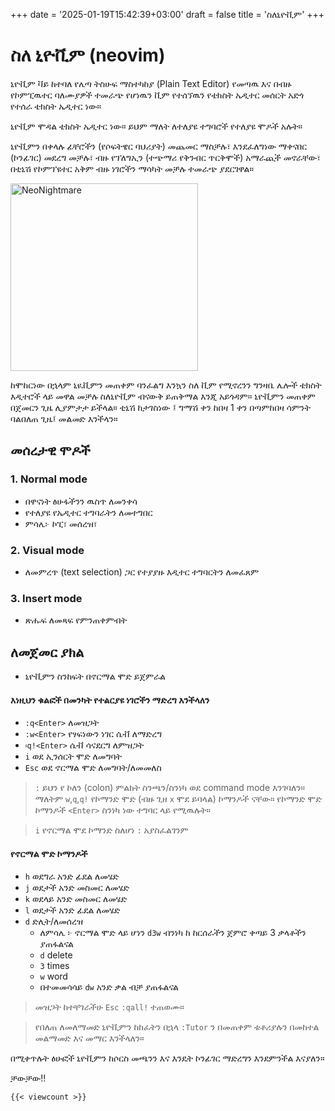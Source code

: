 +++
date = '2025-01-19T15:42:39+03:00'
draft = false
title = 'ስለኒዮቪም'
+++
# ስለ ኒዮቪም (neovim)


ኒዮቪም ቫይ ከተባለ የሌጣ ትስሁፍ ማስተካከያ (Plain Text Editor) የመጣዉ እና በብዙ የኮምፒዉተር ባለሙያዎች ተመራጭ የሆነዉን ቪም የተሰኘዉን የቴክስት ኤዲተር መሰርት አድጎ የተሰራ ቴክስት ኤዲተር ነው። 

ኒዮቪም ሞዳል ቴክስት ኤዲተር ነው። ይህም ማለት ለተለያዩ ተግባሮች የተለያዩ ሞዶች አሉት። 

ኒዮቪምን በቀላሉ ፊቸሮችን (የሶፍትዌር ባህሪያት) መጨመር ማስቻሉ፣ እንደፈለግነው ማቀናበር (ኮንፊገር) መደረግ መቻሉ፣ ብዙ የፕለግኢን (ተጭማሪ የቅንብር ጥርቅሞች) አማራጪች መኖራቸው፣ በቲኒሽ የኮምፕዩተር አቅም ብዙ ነገሮችን ማሳካት መቻሉ ተመራጭ ያደርገዋል።


<img src="/images/about-neovim-1.gif" alt="NeoNightmare" width="300">

ከሞከርነው በኋላም ኒዪቪምን መጠቀም ባንፈልግ እንኳን ስለ ቪም የሚኖረንን ግንዛቤ ሌሎች ቴክስት እዲተሮች ላይ መዋል መቻሉ ስለኒዮቪም ብናውቅ ይጠቅማል እንጂ አይጎዳም። ኒዮቪምን መጠቀም በጀመርን ጊዜ ሊያምታታ ይችላል። ቲኒሽ ከታገስነው ፤ ግማሽ ቀን ከበዛ 1 ቀን በጣምከበዛ ሳምንት ባልበለጠ ጊዜ፤  መልመድ እንችላን።


## መሰረታዊ ሞዶች

### 1. Normal mode
- በዋናነት ፅሁፋችንን ዉስጥ ለመንቀሳ
- የተለያዩ የኤዲተር ተግባራትን ለመተግበር
- ምሳሌ፦ ኮፒ፣ መሰረዝ፣

### 2. Visual mode
- ለመምረጥ (text selection) ጋር የተያያዙ እዲተር ተግባርትን ለመፈጸም

### 3. Insert mode
- ጽሑፍ ለመጻፍ የምንጠቀምብት 


## ለመጀመር ያክል
- ኒዮቪምን ስንከፍት በኖርማል ሞድ ይጀምራል

#### እነዚህን ቁልፎች በመንካት የተልርያዩ ነገሮችን ማድረግ እንችላለን
- `:q<Enter>` ለመዝጋት
- `:w<Enter>` የፃፍነውን ነገር ሴቭ ለማድረግ
- `፡q!<Enter>` ሴቭ ሳናደርግ ለምዝጋት
- `i` ወደ ኢንሰርት ሞድ ለመግባት
- `Esc` ወደ ኖርማል ሞድ ለመግባት/ለመመለስ

> 	`:` ይህን የ ኮለን (colon) ምልክት ስንጫን/ስንነካ ወደ command mode እንገባለን።  ማለትም `w`,`q`,`q!` የኮማንድ ሞድ (ብዙ ጊዘ `x` ሞደ ይባላል) ኮማንዶች ናቸው። የኮማንድ ሞድ ኮማንዶች `<Enter>` ስንነካ ነው ተግባር ላይ የሚዉሉት።

>  `i` የኖርማል ሞደ ኮማንድ ስለሆነ `:` አያስፈልገንም

#### የኖርማል ሞድ ኮማንዶች
- `h` ወደግራ አንድ ፊደል ለመሄድ
- `j` ወደታች አንድ መስመር ለመሄድ
- `k` ወደላይ አንድ መስመር ለመሄድ
- `l` ወደታች አንድ ፊደል ለመሄድ
- `d` ድሊት/ለመሰረዝ
  - ለምሳሌ ፦ ኖርማል ሞድ ላይ ሆነን `d3w` ብንነካ ከ ከርሰራችን ጀምሮ ቀጣይ 3 ቃላቶችን ያጠፋልናል
  - `d` delete
  - `3` times
  - `w` word
  - በተመመሳሳይ `dw` አንድ ቃል ብቻ ያጠፋልናል

> መዝጋት ከተቸገራችሁ `Esc` `:qall!` ተጠወሙ።

> የበለጠ ለመለማመድ ኒዮቪምን ከከፈትን በኋላ `:Tutor` ን በመጠቀም ቱቶሪያሉን በመከተል መልማመድ እና መማር እንችላለን።

በሚቀጥሉት ፅሁፎች ኒዮቪምን ከሶርስ መጫንን እና እንዴት ኮንፊገር ማድረግን እንደምንችል እናያለን።

ቻውቻው!!


`{{< viewcount >}}`
